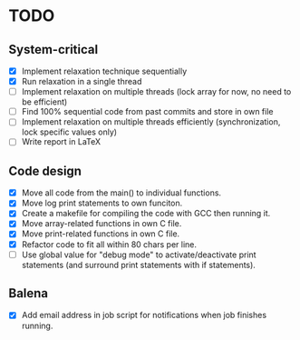 # TODO

## System-critical

* [X] Implement relaxation technique sequentially
* [X] Run relaxation in a single thread
* [ ] Implement relaxation on multiple threads (lock array for now, no need to be efficient)
* [ ] Find 100% sequential code from past commits and store in own file
* [ ] Implement relaxation on multiple threads efficiently (synchronization, lock specific values only)
* [ ] Write report in LaTeX

## Code design

* [X] Move all code from the main() to individual functions.
* [X] Move log print statements to own funciton.
* [X] Create a makefile for compiling the code with GCC then running it.
* [X] Move array-related functions in own C file.
* [X] Move print-related functions in own C file.
* [X] Refactor code to fit all within 80 chars per line.
* [ ] Use global value for "debug mode" to activate/deactivate print statements (and surround print statements with if statements).

## Balena

* [X] Add email address in job script for notifications when job finishes running.
